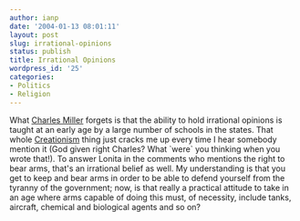 ```yaml
---
author: ianp
date: '2004-01-13 08:01:11'
layout: post
slug: irrational-opinions
status: publish
title: Irrational Opinions
wordpress_id: '25'
categories:
- Politics
- Religion
---
```


What [Charles Miller](http://fishbowl.pastiche.org "The Fish Bowl")
forgets is that the ability to hold irrational opinions is taught at an
early age by a large number of schools in the states. That whole
[Creationism](http://www.holysmoke.org/cretins/cre.htm) thing just
cracks me up every time I hear somebody mention it (God given right
Charles? What \`were\` you thinking when you wrote that!). To answer
Lonita in the comments who mentions the right to bear arms, that's an
irrational belief as well. My understanding is that you get to keep and
bear arms in order to be able to defend yourself from the tyranny of the
government; now, is that really a practical attitude to take in an age
where arms capable of doing this must, of necessity, include tanks,
aircraft, chemical and biological agents and so on?
